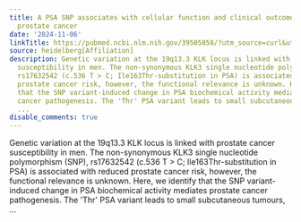 ```yaml
---
title: A PSA SNP associates with cellular function and clinical outcome in men with
  prostate cancer
date: '2024-11-06'
linkTitle: https://pubmed.ncbi.nlm.nih.gov/39505858/?utm_source=curl&utm_medium=rss&utm_campaign=pubmed-2&utm_content=1FakS-2QOkCT8HsMOQP1bCRQ4YzyumYOmxmF0moLsQ3dFB1E9V&fc=20220326224207&ff=20241107171252&v=2.18.0.post9+e462414
source: heidelberg[Affiliation]
description: Genetic variation at the 19q13.3 KLK locus is linked with prostate cancer
  susceptibility in men. The non-synonymous KLK3 single nucleotide polymorphism (SNP),
  rs17632542 (c.536 T > C; Ile163Thr-substitution in PSA) is associated with reduced
  prostate cancer risk, however, the functional relevance is unknown. Here, we identify
  that the SNP variant-induced change in PSA biochemical activity mediates prostate
  cancer pathogenesis. The 'Thr' PSA variant leads to small subcutaneous tumours,
  ...
disable_comments: true
---
```

Genetic variation at the 19q13.3 KLK locus is linked with prostate cancer susceptibility in men. The non-synonymous KLK3 single nucleotide polymorphism (SNP), rs17632542 (c.536 T > C; Ile163Thr-substitution in PSA) is associated with reduced prostate cancer risk, however, the functional relevance is unknown. Here, we identify that the SNP variant-induced change in PSA biochemical activity mediates prostate cancer pathogenesis. The 'Thr' PSA variant leads to small subcutaneous tumours, ...